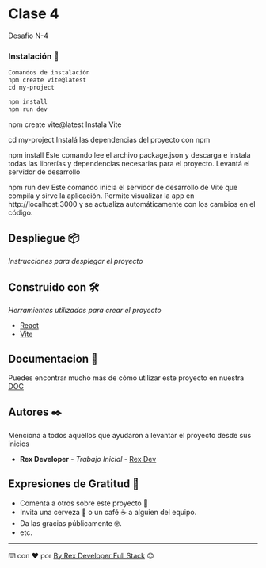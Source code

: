 

# Clase 4

Desafio N-4 

### Instalación 🔧

```js
Comandos de instalación
npm create vite@latest
cd my-project

npm install
npm run dev
```

npm create vite@latest
Instala Vite 

cd my-project
Instalá las dependencias del proyecto con npm

npm install
Este comando lee el archivo package.json y descarga e instala todas las librerías y dependencias necesarias para el proyecto.
Levantá el servidor de desarrollo

npm run dev
Este comando inicia el servidor de desarrollo de Vite que compila y sirve la aplicación. Permite visualizar la app en http://localhost:3000 y se actualiza automáticamente con los cambios en el código.

## Despliegue 📦

_Instrucciones para desplegar el proyecto_

## Construido con 🛠️

_Herramientas utilizadas para crear el proyecto_

* [React](https://es.react.dev/) 
* [Vite](https://vitejs.dev/) 



## Documentacion 📖

Puedes encontrar mucho más de cómo utilizar este proyecto en nuestra [DOC](https://react-wiki-one.vercel.app/)


## Autores ✒️

Menciona a todos aquellos que ayudaron a levantar el proyecto desde sus inicios

* **Rex Developer** - *Trabajo Inicial* - [Rex Dev](https://github.com/rexstudios-dev)

## Expresiones de Gratitud 🎁

* Comenta a otros sobre este proyecto 📢
* Invita una cerveza 🍺 o un café ☕ a alguien del equipo. 
* Da las gracias públicamente 🤓.
* etc.

---
⌨️ con ❤️ por [By Rex Developer Full Stack](https://github.com/rexstudios-dev) 😊

